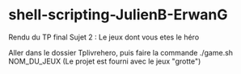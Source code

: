 # shell-scripting-JulienB-ErwanG
Rendu du TP final
Sujet 2 : Le jeux dont vous etes le héro

Aller dans le dossier Tplivrehero, puis faire la commande ./game.sh NOM_DU_JEUX (Le projet est fourni avec le jeux "grotte")


